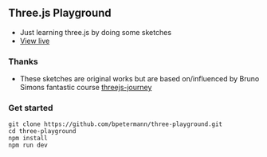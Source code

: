 ## Three.js Playground

- Just learning three.js by doing some sketches
- [View live](three-playground-one.vercel.app)

### Thanks

- These sketches are original works but are based on/influenced by Bruno Simons fantastic course [threejs-journey ](https://threejs-journey.com/)

### Get started

```
git clone https://github.com/bpetermann/three-playground.git
cd three-playground
npm install
npm run dev
```
